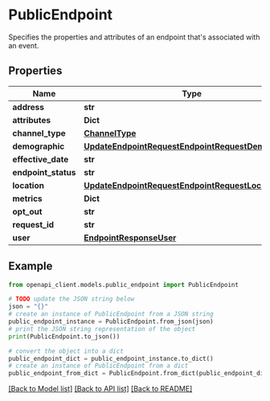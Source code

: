 # PublicEndpoint

Specifies the properties and attributes of an endpoint that's associated with an event.

## Properties

Name | Type | Description | Notes
------------ | ------------- | ------------- | -------------
**address** | **str** |  | [optional] 
**attributes** | **Dict** |  | [optional] 
**channel_type** | [**ChannelType**](ChannelType.md) |  | [optional] 
**demographic** | [**UpdateEndpointRequestEndpointRequestDemographic**](UpdateEndpointRequestEndpointRequestDemographic.md) |  | [optional] 
**effective_date** | **str** |  | [optional] 
**endpoint_status** | **str** |  | [optional] 
**location** | [**UpdateEndpointRequestEndpointRequestLocation**](UpdateEndpointRequestEndpointRequestLocation.md) |  | [optional] 
**metrics** | **Dict** |  | [optional] 
**opt_out** | **str** |  | [optional] 
**request_id** | **str** |  | [optional] 
**user** | [**EndpointResponseUser**](EndpointResponseUser.md) |  | [optional] 

## Example

```python
from openapi_client.models.public_endpoint import PublicEndpoint

# TODO update the JSON string below
json = "{}"
# create an instance of PublicEndpoint from a JSON string
public_endpoint_instance = PublicEndpoint.from_json(json)
# print the JSON string representation of the object
print(PublicEndpoint.to_json())

# convert the object into a dict
public_endpoint_dict = public_endpoint_instance.to_dict()
# create an instance of PublicEndpoint from a dict
public_endpoint_from_dict = PublicEndpoint.from_dict(public_endpoint_dict)
```
[[Back to Model list]](../README.md#documentation-for-models) [[Back to API list]](../README.md#documentation-for-api-endpoints) [[Back to README]](../README.md)


